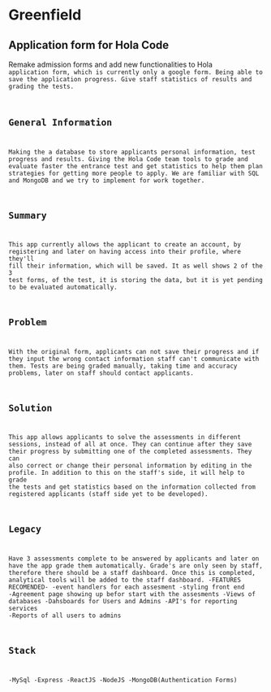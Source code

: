 # Greenfield


## Application form for Hola Code ##
  Remake admission forms and add new functionalities to Hola <code/> application form, which is currently only a google form. Being able to save the application progress. Give staff statistics of results and grading the tests.


## General Information ##
Making the a database to store applicants personal information, test progress and results. Giving the Hola Code team tools to grade and evaluate faster the entrance test and get statistics to help them plan strategies for getting more people to apply.
We are familiar with SQL and MongoDB and we try to implement for work together.
  
## Summary ##
 This app currently allows the applicant to create an account, by registering and later on having access into their profile, where they'll fill their information, which will be saved. It as well shows 2 of the 3 test forms, of the test, it is storing the data, but it is yet pending to be evaluated automatically.


## Problem ##
  With the original form, applicants can not save their progress and if they input the wrong contact information staff can't communicate with them. Tests are being graded manually, taking time and accuracy problems, later on staff should contact applicants.

## Solution ##
  This app allows applicants to solve the assessments in different sessions, instead of all at once. They can continue after they save their progress by submitting one of the completed assessments. They can also correct or change their personal information by editing in the profile.
  In addition to this on the staff's side, it will help to grade the tests and get statistics based on the information collected from registered applicants (staff side yet to be developed).

## Legacy ##
  Have 3 assessments complete to be answered by applicants and later on have the app grade them automatically. Grade's are only seen by staff, therefore there should be a staff dashboard.
  Once this is completed, analytical tools will be added to the staff dashboard.
  -FEATURES RECOMENDED-
  -event handlers for each assesment 
  -styling front end
  -Agreement page showing up befor start with the assesments
  -Views of databases
  -Dahsboards for Users and Admins
  -API's for reporting services
  -Reports of all users to admins
   
## Stack ##
-MySql
-Express
-ReactJS
-NodeJS
-MongoDB(Authentication Forms)
